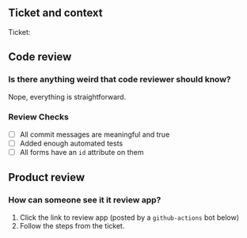 ## Ticket and context

Ticket:

## Code review

### Is there anything weird that code reviewer should know?
Nope, everything is straightforward.

### Review Checks
- [ ] All commit messages are meaningful and true
- [ ] Added enough automated tests
- [ ] All forms have an `id` attribute on them

## Product review

### How can someone see it it review app?
1. Click the link to review app (posted by a `github-actions` bot below)
2. Follow the steps from the ticket.

